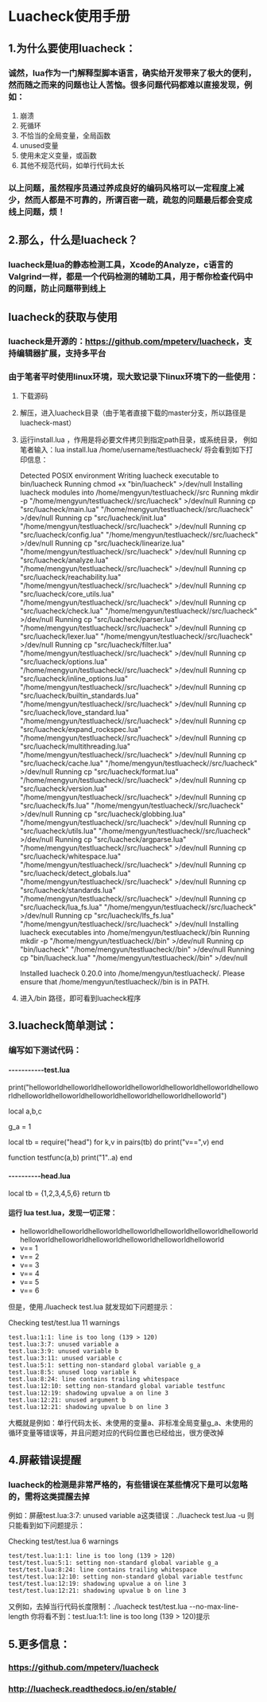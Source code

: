 

# Luacheck使用手册



## 1.为什么要使用luacheck：

### 诚然，lua作为一门解释型脚本语言，确实给开发带来了极大的便利，然而随之而来的问题也让人苦恼。很多问题代码都难以直接发现，例如：

1. 崩溃
2. 死循环
3. 不恰当的全局变量，全局函数
4. unused变量
5. 使用未定义变量，或函数
6. 其他不规范代码，如单行代码太长

### 以上问题，虽然程序员通过养成良好的编码风格可以一定程度上减少，然而人都是不可靠的，所谓百密一疏，疏忽的问题最后都会变成线上问题，烦！


## 2.那么，什么是luacheck？

### luacheck是lua的静态检测工具，Xcode的Analyze，c语言的Valgrind一样，都是一个代码检测的辅助工具，用于帮你检查代码中的问题，防止问题带到线上

## luacheck的获取与使用
### luacheck是开源的：<https://github.com/mpeterv/luacheck>，支持编辑器扩展，支持多平台
### 由于笔者平时使用linux环境，现大致记录下linux环境下的一些使用：

1. 下载源码
2. 解压，进入luacheck目录（由于笔者直接下载的master分支，所以路径是 luacheck-mast）
3. 运行install.lua <path> ，作用是将必要文件拷贝到指定path目录，或系统目录，
例如笔者输入：lua install.lua /home/username/testluacheck/ 将会看到如下打印信息：

    Detected POSIX environment
    Writing luacheck executable to bin/luacheck
        Running chmod +x "bin/luacheck" >/dev/null
    Installing luacheck modules into /home/mengyun/testluacheck//src
        Running mkdir -p "/home/mengyun/testluacheck//src/luacheck" >/dev/null
        Running cp "src/luacheck/main.lua" "/home/mengyun/testluacheck//src/luacheck" >/dev/null
        Running cp "src/luacheck/init.lua" "/home/mengyun/testluacheck//src/luacheck" >/dev/null
        Running cp "src/luacheck/config.lua" "/home/mengyun/testluacheck//src/luacheck" >/dev/null
        Running cp "src/luacheck/linearize.lua" "/home/mengyun/testluacheck//src/luacheck" >/dev/null
        Running cp "src/luacheck/analyze.lua" "/home/mengyun/testluacheck//src/luacheck" >/dev/null
        Running cp "src/luacheck/reachability.lua" "/home/mengyun/testluacheck//src/luacheck" >/dev/null
        Running cp "src/luacheck/core_utils.lua" "/home/mengyun/testluacheck//src/luacheck" >/dev/null
        Running cp "src/luacheck/check.lua" "/home/mengyun/testluacheck//src/luacheck" >/dev/null
        Running cp "src/luacheck/parser.lua" "/home/mengyun/testluacheck//src/luacheck" >/dev/null
        Running cp "src/luacheck/lexer.lua" "/home/mengyun/testluacheck//src/luacheck" >/dev/null
        Running cp "src/luacheck/filter.lua" "/home/mengyun/testluacheck//src/luacheck" >/dev/null
        Running cp "src/luacheck/options.lua" "/home/mengyun/testluacheck//src/luacheck" >/dev/null
        Running cp "src/luacheck/inline_options.lua" "/home/mengyun/testluacheck//src/luacheck" >/dev/null
        Running cp "src/luacheck/builtin_standards.lua" "/home/mengyun/testluacheck//src/luacheck" >/dev/null
        Running cp "src/luacheck/love_standard.lua" "/home/mengyun/testluacheck//src/luacheck" >/dev/null
        Running cp "src/luacheck/expand_rockspec.lua" "/home/mengyun/testluacheck//src/luacheck" >/dev/null
        Running cp "src/luacheck/multithreading.lua" "/home/mengyun/testluacheck//src/luacheck" >/dev/null
        Running cp "src/luacheck/cache.lua" "/home/mengyun/testluacheck//src/luacheck" >/dev/null
        Running cp "src/luacheck/format.lua" "/home/mengyun/testluacheck//src/luacheck" >/dev/null
        Running cp "src/luacheck/version.lua" "/home/mengyun/testluacheck//src/luacheck" >/dev/null
        Running cp "src/luacheck/fs.lua" "/home/mengyun/testluacheck//src/luacheck" >/dev/null
        Running cp "src/luacheck/globbing.lua" "/home/mengyun/testluacheck//src/luacheck" >/dev/null
        Running cp "src/luacheck/utils.lua" "/home/mengyun/testluacheck//src/luacheck" >/dev/null
        Running cp "src/luacheck/argparse.lua" "/home/mengyun/testluacheck//src/luacheck" >/dev/null
        Running cp "src/luacheck/whitespace.lua" "/home/mengyun/testluacheck//src/luacheck" >/dev/null
        Running cp "src/luacheck/detect_globals.lua" "/home/mengyun/testluacheck//src/luacheck" >/dev/null
        Running cp "src/luacheck/standards.lua" "/home/mengyun/testluacheck//src/luacheck" >/dev/null
        Running cp "src/luacheck/lua_fs.lua" "/home/mengyun/testluacheck//src/luacheck" >/dev/null
        Running cp "src/luacheck/lfs_fs.lua" "/home/mengyun/testluacheck//src/luacheck" >/dev/null
    Installing luacheck executables into /home/mengyun/testluacheck//bin
        Running mkdir -p "/home/mengyun/testluacheck//bin" >/dev/null
        Running cp "bin/luacheck" "/home/mengyun/testluacheck//bin" >/dev/null
        Running cp "bin/luacheck.lua" "/home/mengyun/testluacheck//bin" >/dev/null

    Installed luacheck 0.20.0 into /home/mengyun/testluacheck/.
    Please ensure that /home/mengyun/testluacheck//bin is in PATH.
4. 进入<path>/bin 路径，即可看到luacheck程序

## 3.luacheck简单测试：

### 编写如下测试代码：
#### -----------test.lua
 print("helloworldhelloworldhelloworldhelloworldhelloworldhelloworldhelloworldhelloworldhelloworldhelloworldhelloworldhelloworldhelloworld")
 
 local a,b,c
  
 g_a = 1
  
 local tb = require("head")
 for k,v in pairs(tb) do
    print("v==",v)
 end
 
 function testfunc(a,b)
    print("1"..a)
 end
 
#### ----------head.lua

 local tb = {1,2,3,4,5,6}
 return tb
 
#### 运行 lua test.lua，发现一切正常：
 * helloworldhelloworldhelloworldhelloworldhelloworldhelloworldhelloworldhelloworldhelloworldhelloworldhelloworldhelloworldhelloworld
 * v== 1
 * v== 2
 * v== 3
 * v== 4
 * v== 5
 * v== 6

但是，使用./luacheck test.lua 就发现如下问题提示：

Checking test/test.lua                            11 warnings

    test.lua:1:1: line is too long (139 > 120)
    test.lua:3:7: unused variable a
    test.lua:3:9: unused variable b
    test.lua:3:11: unused variable c
    test.lua:5:1: setting non-standard global variable g_a
    test.lua:8:5: unused loop variable k
    test.lua:8:24: line contains trailing whitespace
    test.lua:12:10: setting non-standard global variable testfunc
    test.lua:12:19: shadowing upvalue a on line 3
    test.lua:12:21: unused argument b
    test.lua:12:21: shadowing upvalue b on line 3
    
大概就是例如：单行代码太长、未使用的变量a、非标准全局变量g_a、未使用的循环变量等错误等，并且问题对应的代码位置也已经给出，很方便改掉
 


## 4.屏蔽错误提醒
### luacheck的检测是非常严格的，有些错误在某些情况下是可以忽略的，需将这类提醒去掉
例如：屏蔽test.lua:3:7: unused variable a这类错误：./luacheck test.lua -u
则只能看到如下问题提示：

Checking test/test.lua                            6 warnings

    test/test.lua:1:1: line is too long (139 > 120)
    test/test.lua:5:1: setting non-standard global variable g_a
    test/test.lua:8:24: line contains trailing whitespace
    test/test.lua:12:10: setting non-standard global variable testfunc
    test/test.lua:12:19: shadowing upvalue a on line 3
    test/test.lua:12:21: shadowing upvalue b on line 3
    
又例如，去掉当行代码长度限制：./luacheck test/test.lua --no-max-line-length
你将看不到：test.lua:1:1: line is too long (139 > 120)提示





## 5.更多信息：
### <https://github.com/mpeterv/luacheck>
### <http://luacheck.readthedocs.io/en/stable/>